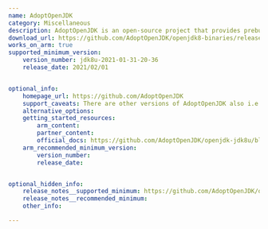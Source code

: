 ```yaml
---
name: AdoptOpenJDK
category: Miscellaneous
description: AdoptOpenJDK is an open-source project that provides prebuilt OpenJDK binaries for various platforms.
download_url: https://github.com/AdoptOpenJDK/openjdk8-binaries/releases
works_on_arm: true
supported_minimum_version: 
    version_number: jdk8u-2021-01-31-20-36
    release_date: 2021/02/01


optional_info:
    homepage_url: https://github.com/AdoptOpenJDK
    support_caveats: There are other versions of AdoptOpenJDK also i.e. AdoptOpenJDK11(jdk11u-2021-01-22-01-38), AdoptOpenJDK17(jdk-2020-12-22-07-39).
    alternative_options: 
    getting_started_resources:
        arm_content: 
        partner_content: 
        official_docs: https://github.com/AdoptOpenJDK/openjdk-jdk8u/blob/master/README
    arm_recommended_minimum_version:
        version_number:
        release_date:


optional_hidden_info:
    release_notes__supported_minimum: https://github.com/AdoptOpenJDK/openjdk8-binaries/releases/tag/jdk8u-2021-01-31-20-36
    release_notes__recommended_minimum: 
    other_info: 

---
```

